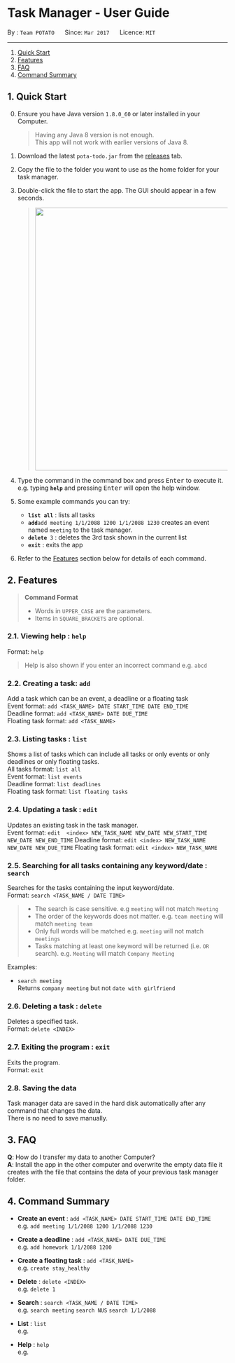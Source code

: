 # Task Manager - User Guide

By : `Team POTATO`  &nbsp;&nbsp;&nbsp;&nbsp; Since: `Mar 2017`  &nbsp;&nbsp;&nbsp;&nbsp; Licence: `MIT`

---

1. [Quick Start](#quick-start)
2. [Features](#features)
3. [FAQ](#faq)
4. [Command Summary](#command-summary)

## 1. Quick Start

0. Ensure you have Java version `1.8.0_60` or later installed in your Computer.<br>

   > Having any Java 8 version is not enough. <br>
   > This app will not work with earlier versions of Java 8.

1. Download the latest `pota-todo.jar` from the [releases](../../../releases) tab.
2. Copy the file to the folder you want to use as the home folder for your task manager.
3. Double-click the file to start the app. The GUI should appear in a few seconds.
   > <img src="images/Ui.png" width="600">

4. Type the command in the command box and press <kbd>Enter</kbd> to execute it. <br>
   e.g. typing **`help`** and pressing <kbd>Enter</kbd> will open the help window.
5. Some example commands you can try:
   * **`list all`** : lists all tasks
   * **`add`**`add meeting 1/1/2088 1200 1/1/2088 1230`
     creates an event named `meeting` to the task manager.
   * **`delete`**` 3` : deletes the 3rd task shown in the current list
   * **`exit`** : exits the app
6. Refer to the [Features](#features) section below for details of each command.<br>


## 2. Features

> **Command Format**
>
> * Words in `UPPER_CASE` are the parameters.
> * Items in `SQUARE_BRACKETS` are optional.

### 2.1. Viewing help : `help`

Format: `help`

> Help is also shown if you enter an incorrect command e.g. `abcd`

### 2.2. Creating a task: `add`

Add a task which can be an event, a deadline or a floating task<br>
Event format: `add <TASK_NAME> DATE START_TIME DATE END_TIME`<br>
Deadline format: `add <TASK_NAME> DATE DUE_TIME`<br>
Floating task format: `add <TASK_NAME>`

### 2.3. Listing tasks : `list`

Shows a list of tasks which can include all tasks or only events or only deadlines or only floating tasks.<br>
All tasks format: `list all`<br>
Event format: `list events`<br>
Deadline format: `list deadlines`<br>
Floating task format: `list floating tasks`<br>

### 2.4. Updating a task : `edit`

Updates an existing task in the task manager.<br>
Event format: `edit  <index> NEW_TASK_NAME NEW_DATE NEW_START_TIME NEW_DATE NEW_END_TIME`
Deadline format: `edit <index> NEW_TASK_NAME NEW_DATE NEW_DUE_TIME`
Floating task format: `edit <index> NEW_TASK_NAME`

### 2.5. Searching for all tasks containing any keyword/date : `search`

Searches for the tasks containing the input keyword/date.<br>
Format: `search <TASK_NAME / DATE TIME>`

> * The search is case sensitive. e.g `meeting` will not match `Meeting`
> * The order of the keywords does not matter. e.g. `team meeting` will match `meeting team`
> * Only full words will be matched e.g. `meeting` will not match `meetings`
> * Tasks matching at least one keyword will be returned (i.e. `OR` search).
    e.g. `Meeting` will match `Company Meeting`

Examples:

* `search meeting`<br>
  Returns `company meeting` but not `date with girlfriend`

### 2.6. Deleting a task : `delete`

Deletes a specified task.<br>
Format: `delete <INDEX>`


### 2.7. Exiting the program : `exit`

Exits the program.<br>
Format: `exit`

### 2.8. Saving the data

Task manager data are saved in the hard disk automatically after any command that changes the data.<br>
There is no need to save manually.

## 3. FAQ

**Q**: How do I transfer my data to another Computer?<br>
**A**: Install the app in the other computer and overwrite the empty data file it creates with
       the file that contains the data of your previous task manager folder.

## 4. Command Summary

* **Create an event** : `add <TASK_NAME> DATE START_TIME DATE END_TIME` <br>
  e.g. `add meeting 1/1/2088 1200 1/1/2088 1230`
  
* **Create a deadline** : `add <TASK_NAME> DATE DUE_TIME` <br>
  e.g. `add homework 1/1/2088 1200`
  
* **Create a floating task** : `add <TASK_NAME>` <br>
  e.g. `create stay_healthy`

* **Delete** : `delete <INDEX>` <br>
   e.g. `delete 1`

* **Search** : `search <TASK_NAME / DATE TIME> ` <br>
  e.g. `search meeting` `search NUS` `search 1/1/2088`  

* **List** : `list` <br>
  e.g.

* **Help** : `help` <br>
  e.g.

